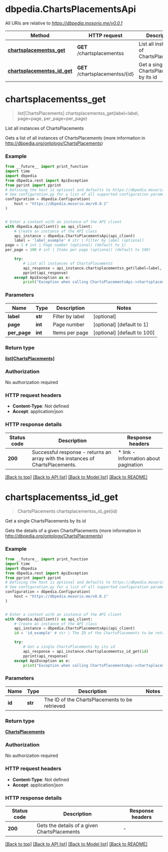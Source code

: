 # dbpedia.ChartsPlacementsApi

All URIs are relative to *https://dbpedia.mosorio.me/v0.0.1*

Method | HTTP request | Description
------------- | ------------- | -------------
[**chartsplacementss_get**](ChartsPlacementsApi.md#chartsplacementss_get) | **GET** /chartsplacementss | List all instances of ChartsPlacements
[**chartsplacementss_id_get**](ChartsPlacementsApi.md#chartsplacementss_id_get) | **GET** /chartsplacementss/{id} | Get a single ChartsPlacements by its id


# **chartsplacementss_get**
> list[ChartsPlacements] chartsplacementss_get(label=label, page=page, per_page=per_page)

List all instances of ChartsPlacements

Gets a list of all instances of ChartsPlacements (more information in http://dbpedia.org/ontology/ChartsPlacements)

### Example

```python
from __future__ import print_function
import time
import dbpedia
from dbpedia.rest import ApiException
from pprint import pprint
# Defining the host is optional and defaults to https://dbpedia.mosorio.me/v0.0.1
# See configuration.py for a list of all supported configuration parameters.
configuration = dbpedia.Configuration(
    host = "https://dbpedia.mosorio.me/v0.0.1"
)


# Enter a context with an instance of the API client
with dbpedia.ApiClient() as api_client:
    # Create an instance of the API class
    api_instance = dbpedia.ChartsPlacementsApi(api_client)
    label = 'label_example' # str | Filter by label (optional)
page = 1 # int | Page number (optional) (default to 1)
per_page = 100 # int | Items per page (optional) (default to 100)

    try:
        # List all instances of ChartsPlacements
        api_response = api_instance.chartsplacementss_get(label=label, page=page, per_page=per_page)
        pprint(api_response)
    except ApiException as e:
        print("Exception when calling ChartsPlacementsApi->chartsplacementss_get: %s\n" % e)
```

### Parameters

Name | Type | Description  | Notes
------------- | ------------- | ------------- | -------------
 **label** | **str**| Filter by label | [optional] 
 **page** | **int**| Page number | [optional] [default to 1]
 **per_page** | **int**| Items per page | [optional] [default to 100]

### Return type

[**list[ChartsPlacements]**](ChartsPlacements.md)

### Authorization

No authorization required

### HTTP request headers

 - **Content-Type**: Not defined
 - **Accept**: application/json

### HTTP response details
| Status code | Description | Response headers |
|-------------|-------------|------------------|
**200** | Successful response - returns an array with the instances of ChartsPlacements. |  * link - Information about pagination <br>  |

[[Back to top]](#) [[Back to API list]](../README.md#documentation-for-api-endpoints) [[Back to Model list]](../README.md#documentation-for-models) [[Back to README]](../README.md)

# **chartsplacementss_id_get**
> ChartsPlacements chartsplacementss_id_get(id)

Get a single ChartsPlacements by its id

Gets the details of a given ChartsPlacements (more information in http://dbpedia.org/ontology/ChartsPlacements)

### Example

```python
from __future__ import print_function
import time
import dbpedia
from dbpedia.rest import ApiException
from pprint import pprint
# Defining the host is optional and defaults to https://dbpedia.mosorio.me/v0.0.1
# See configuration.py for a list of all supported configuration parameters.
configuration = dbpedia.Configuration(
    host = "https://dbpedia.mosorio.me/v0.0.1"
)


# Enter a context with an instance of the API client
with dbpedia.ApiClient() as api_client:
    # Create an instance of the API class
    api_instance = dbpedia.ChartsPlacementsApi(api_client)
    id = 'id_example' # str | The ID of the ChartsPlacements to be retrieved

    try:
        # Get a single ChartsPlacements by its id
        api_response = api_instance.chartsplacementss_id_get(id)
        pprint(api_response)
    except ApiException as e:
        print("Exception when calling ChartsPlacementsApi->chartsplacementss_id_get: %s\n" % e)
```

### Parameters

Name | Type | Description  | Notes
------------- | ------------- | ------------- | -------------
 **id** | **str**| The ID of the ChartsPlacements to be retrieved | 

### Return type

[**ChartsPlacements**](ChartsPlacements.md)

### Authorization

No authorization required

### HTTP request headers

 - **Content-Type**: Not defined
 - **Accept**: application/json

### HTTP response details
| Status code | Description | Response headers |
|-------------|-------------|------------------|
**200** | Gets the details of a given ChartsPlacements |  -  |

[[Back to top]](#) [[Back to API list]](../README.md#documentation-for-api-endpoints) [[Back to Model list]](../README.md#documentation-for-models) [[Back to README]](../README.md)

